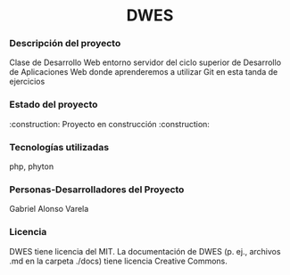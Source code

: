 <h1 align="center"> DWES </h1>

<h3>Descripción del proyecto</h3>
Clase de Desarrollo Web entorno servidor del ciclo superior de Desarrollo de Aplicaciones Web donde aprenderemos a utilizar Git en esta tanda de ejercicios<br>

<h3>Estado del proyecto</h3>
:construction: Proyecto en construcción :construction:<br>

<h3>Tecnologías utilizadas</h3>
php, phyton<br>

<h3>Personas-Desarrolladores del Proyecto</h3>
Gabriel Alonso Varela<br>

<h3>Licencia</h3>
DWES tiene licencia del MIT. La documentación de DWES (p. ej., archivos .md en la carpeta ./docs) tiene licencia Creative Commons.
